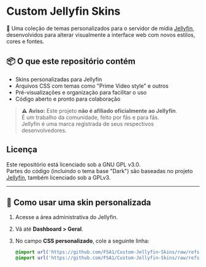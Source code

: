 # Custom Jellyfin Skins

🎨 Uma coleção de temas personalizados para o servidor de mídia [Jellyfin](https://jellyfin.org), desenvolvidos para alterar visualmente a interface web com novos estilos, cores e fontes.

## 📦 O que este repositório contém

- Skins personalizadas para Jellyfin
- Arquivos CSS com temas como "Prime Video style" e outros
- Pré-visualizações e organização para facilitar o uso
- Código aberto e pronto para colaboração

> ⚠️ **Aviso:** Este projeto **não é afiliado oficialmente ao Jellyfin**.  
> É um trabalho da comunidade, feito por fãs e para fãs.  
> Jellyfin é uma marca registrada de seus respectivos desenvolvedores.

## Licença

Este repositório está licenciado sob a GNU GPL v3.0.  
Partes do código (incluindo o tema base "Dark") são baseadas no projeto [Jellyfin](https://github.com/jellyfin/jellyfin-web), também licenciado sob a GPLv3.

---

## 🚀 Como usar uma skin personalizada

1. Acesse a área administrativa do Jellyfin.
2. Vá até **Dashboard > Geral**.
3. No campo **CSS personalizado**, cole a seguinte linha:

   ```css
   @import url('https://github.com/FSA1/Custom-Jellyfin-Skins/raw/refs/heads/main/themes/dark/theme.css');
   @import url('https://github.com/FSA1/Custom-Jellyfin-Skins/raw/refs/heads/main/themes/amazon/prime-theme.css');